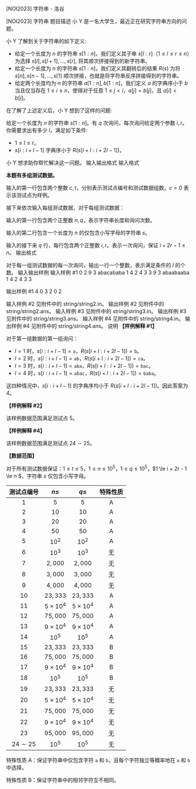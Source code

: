 



[NOI2023] 字符串 - 洛谷














[NOI2023] 字符串
题目描述
小 Y 是一名大学生，最近正在研究字符串方向的问题。

小 Y 了解到关于字符串的如下定义:

- 给定一个长度为 $n$ 的字符串 $s[1: n]$，我们定义其子串 $s[l: r]$（$1 \leq l \leq r \leq n$）为选择 $s[l], s[l+1], \dots, s[r]$, 将其顺次拼接得到的新字符串。
- 给定一个长度为 $n$ 的字符串 $s[1: n]$，我们定义其翻转后的结果 $R(s)$ 为将 $s[n], s[n-1], \dots, s[1]$ 顺次拼接，也就是将字符串反序拼接得到的字符串。
- 给定两个长度均为 $n$ 的字符串 $a[1: n], b[1: n]$，我们定义 $a$ 的字典序小于 $b$ 当且仅当存在 $1 \leq i \leq n$，使得对于任意 $1 \leq j < i$，$a[j] = b[j]$，且 $a[i] < b[i]$。

在了解了上述定义后，小 Y 想到了这样的问题:

给定一个长度为 $n$ 的字符串 $s[1: n]$。有 $q$ 次询问，每次询问给定两个参数 $i, r$。你需要求出有多少 $l$，满足如下条件:
- $1 \leq l \leq r$。
- $s[i: i+l-1]$ 字典序小于 $R(s[i+l: i+2l-1])$。

小 Y 想求助你帮忙解决这一问题。
输入输出格式
输入格式

**本题有多组测试数据。**

输入的第一行包含两个整数 $c, t$，分别表示测试点编号和测试数据组数。$c=0$ 表示该测试点为样例。

接下来依次输入每组测试数据，对于每组测试数据：

输入的第一行包含两个正整数 $n, q$，表示字符串长度和询问次数。

输入的第二行包含一个长度为 $n$ 的仅包含小写字母的字符串 $s$。

输入的接下来 $q$ 行，每行包含两个正整数 $i, r$。表示一次询问，保证 $i+2r-1 \leq n$。
输出格式

对于每一组测试数据的每一次询问，输出一行一个整数，表示满足条件的 $l$ 的个数。
输入输出样例
输入样例 #1
0 2
9 3
abacababa
1 4
2 4
3 3
9 3
abaabaaba
1 4
2 4
3 3

输出样例 #1
4
0
3
2
0
2

输入样例 #2
见附件中的 string/string2.in。
输出样例 #2
见附件中的 string/string2.ans。
输入样例 #3
见附件中的 string/string3.in。
输出样例 #3
见附件中的 string/string3.ans。
输入样例 #4
见附件中的 string/string4.in。
输出样例 #4
见附件中的 string/string4.ans。
说明
**【样例解释 #1】**

对于第一组数据的第一组询问：
- $l = 1$ 时，$s[i: i + l - 1] = \texttt{a}$，$R(s[i + l: i + 2l - 1]) = \texttt{b}$。
- $l = 2$ 时，$s[i: i + l - 1] = \texttt{ab}$，$R(s[i + l: i + 2l - 1]) = \texttt{ca}$。
- $l = 3$ 时，$s[i: i + l - 1] = \texttt{aba}$，$R(s[i + l: i + 2l - 1]) = \texttt{bac}$。
- $l = 4$ 时，$s[i: i + l - 1] = \texttt{abac}$，$R(s[i + l: i + 2l - 1]) = \texttt{baba}$。

这四种情况中，$s[i: i + l - 1]$ 的字典序均小于 $R(s[i + l: i + 2l - 1])$。因此答案为 $4$。

**【样例解释 #2】**

该样例数据范围满足测试点 $5$。

**【样例解释 #4】**

该样例数据范围满足测试点 $24 \sim 25$。

**【数据范围】**

对于所有测试数据保证：$1 \le t \le 5$，$1 \le n \le 10 ^ 5$，$1 \le q \le 10 ^ 5$，$1 \le i + 2r - 1 \le n $，字符串 $s$ 仅包含小写字母。

|测试点编号|$n \le$|$q \le$|特殊性质|
|:-:|:-:|:-:|:-:|
|$1$|$5$|$5$|A|
|$2$|$10$|$10$|A|
|$3$|$20$|$20$|A|
|$4$|$50$|$50$|A|
|$5$|$10^2$|$10^2$|A|
|$6$|$10^3$|$10^3$|无|
|$7$|$2,000$|$2,000$|无|
|$8$|$3,000$|$3,000$|无|
|$9$|$4,000$|$4,000$|无|
|$10$|$23,333$|$23,333$|A|
|$11$|$5 \times 10 ^ 4$|$5 \times 10 ^ 4$|A|
|$12$|$75,000$|$75,000$|A|
|$13$|$9 \times 10 ^ 4$|$9 \times 10 ^ 4$|A|
|$14$|$10 ^ 5$|$10 ^ 5$|A|
|$15$|$23,333$|$23,333$|B|
|$16$|$75,000$|$75,000$|B|
|$17$|$9 \times 10 ^ 4$|$9 \times 10 ^ 4$|B|
|$18$|$10 ^ 5$|$10 ^ 5$|B|
|$19$|$23,333$|$23,333$|无|
|$20$|$5 \times 10 ^ 4$|$5 \times 10 ^ 4$|无|
|$21$|$75,000$|$75,000$|无|
|$22$|$9 \times 10 ^ 4$|$9 \times 10 ^ 4$|无|
|$23$|$95,000$|$95,000$|无|
|$24 \sim 25$|$10 ^ 5$|$10 ^ 5$|无|

特殊性质 A：保证字符串中仅包含字符 $\texttt{a}$ 和 $\texttt{b}$，且每个字符独立等概率地在 $\texttt{a}$ 和 $\texttt{b}$ 中选择。

特殊性质 B：保证字符串中的相邻字符互不相同。






